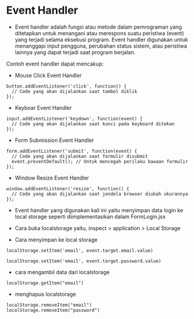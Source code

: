 # Event Handler
- Event handler adalah fungsi atau metode dalam pemrograman yang ditetapkan untuk menangani atau merespons suatu peristiwa (event) yang terjadi selama eksekusi program. Event handler digunakan untuk menanggapi input pengguna, perubahan status sistem, atau peristiwa lainnya yang dapat terjadi saat program berjalan.

Contoh event handler dapat mencakup: 
- Mouse Click Event Handler
```
button.addEventListener('click', function() {
  // Code yang akan dijalankan saat tombol diklik
});

```

- Keyboar Event Handler
```
input.addEventListener('keydown', function(event) {
  // Code yang akan dijalankan saat kunci pada keyboard ditekan
});

```

- Form Submission Event Handler
```
form.addEventListener('submit', function(event) {
  // Code yang akan dijalankan saat formulir disubmit
  event.preventDefault(); // Untuk mencegah perilaku bawaan formulir
});

```

- Window Resize Event Handler
```
window.addEventListener('resize', function() {
  // Code yang akan dijalankan saat jendela browser diubah ukurannya
});

```

- Event handler yang digunakan kali ini yaitu menyimpan data login ke local storage seperti diimplementasikan dalam FormLogin.jsx

- Cara buka localstorage yaitu, inspect > application > Local Storage

- Cara menyimpan ke local storage 
```
localStorage.setItem('email', event.target.email.value)

localStorage.setItem('email', event.target.password.value)
```

- cara mengambil data dari localstorage
```
localStorage.getItem("email")
```

- menghapus localstorage
```
localStorage.removeItem("email")
localStorage.removeItem("password")
```